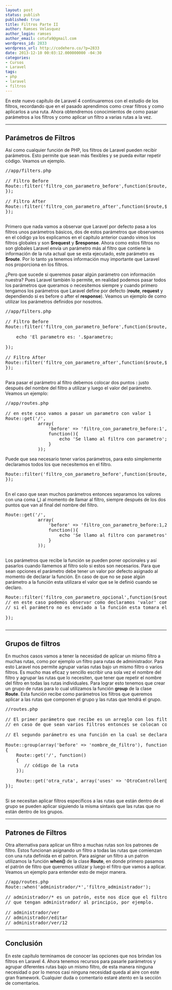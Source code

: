 ```yaml
---
layout: post
status: publish
published: true
title: Filtros Parte II
author: Ramses Velasquez
author_login: ramses
author_email: cotufa9@gmail.com
wordpress_id: 2833
wordpress_url: http://codehero.co/?p=2833
date: 2013-12-10 00:03:12.000000000 -04:30
categories:
- Cursos
- Laravel
tags:
- php
- laravel
- filtros
---
```

<p>En este nuevo capítulo de Laravel 4 continuaremos con el estudio de los filtros, recordando que en el pasado aprendimos como crear filtros y como aplicarlos a una ruta. Ahora obtendremos conocimientos de como pasar parámetros a los filtros y como aplicar un filtro a varias rutas a la vez.</p>

<hr />

<h2>Parámetros de Filtros</h2>

<p>Así como cualquier función de PHP, los filtros de Laravel pueden recibir parámetros. Esto permite que sean más flexibles y se pueda evitar repetir código. Veamos un ejemplo.</p>

<pre>//app/filters.php

// Filtro Before
Route::filter('filtro_con_parametro_before',function($route,$request){
});

// Filtro After
Route::filter('filtro_con_parametro_after',function($route,$request,$response){
});

</pre>

<p>Primero que nada vamos a observar que Laravel por defecto pasa a los filtros unos parámetros básicos, dos de estos parámetros que observamos en el código ya los explicamos en el capítulo anterior cuando vimos los filtros globales y son <strong>$request</strong> y <strong>$response</strong>. Ahora como estos filtros no son globales Laravel envía un parámetro más al filtro que contiene la información de la ruta actual que se esta ejecutado, este parámetro es <strong>$route</strong>. Por lo tanto ya tenemos información muy importante que Laravel nos proporciona en los filtros.</p>

<p>¿Pero que sucede si queremos pasar algún parámetro con información nuestra? Pues Laravel también lo permite, en realidad podemos pasar todos los parámetros que queramos o necesitemos siempre y cuando primero tengamos los parámetros que Laravel define por defecto (<strong>route</strong>, <strong>request</strong> y dependiendo si es before o after el <strong>response</strong>). Veamos un ejemplo de como utilizar los parámetros definidos por nosotros.</p>

<pre>//app/filters.php

// Filtro Before
Route::filter('filtro_con_parametro_before',function($route,$request,$parametro){

    echo 'El parametro es: '.$parametro;

});

// Filtro After
Route::filter('filtro_con_parametro_after',function($route,$request,$response, $parametro){
});

</pre>

<p>Para pasar el parámetro al filtro debemos colocar dos puntos <strong>:</strong> justo después del nombre del filtro a utilizar y luego el valor del parámetro. Veamos un ejemplo:</p>

<pre>//app/routes.php

// en este caso vamos a pasar un parametro con valor 1
Route::get('/',
            array( 
                'before' => 'filtro_con_parametro_before:1', 
                function(){
                    echo 'Se llamo al filtro con parametro'; 
                }
            ));
</pre>

<p>Puede que sea necesario tener varios parámetros, para esto simplemente declaramos todos los que necesitemos en el filtro.</p>

<pre>Route::filter('filtro_con_parametro_before',function($route,$request,$parametro1, $parametro2, $parametro3){
});

</pre>

<p>En el caso que sean muchos parámetros entonces separamos los valores con una coma (<strong>,</strong>) al momento de llamar al filtro, siempre después de los dos puntos que van al final del nombre del filtro.</p>

<pre>Route::get('/',
            array( 
                'before' => 'filtro_con_parametro_before:1,2,3', 
                function(){
                    echo 'Se llamo al filtro con parametros'; 
                }
            ));

</pre>

<p>Los parámetros que recibe la función se pueden poner opcionales y así pasarlos cuando llamemos al filtro solo si estos son necesarios. Para que sean opciones el parámetro debe tener un valor por defecto asignado al momento de declarar la función. En caso de que no se pase algún parámetro a la función esta utilizara el valor que se le definió cuando se declaro.</p>

<pre>Route::filter('filtro_con_parametro_opcional',function($route,$request,$parametro_obligatorio, $parametro_opcional = 'valor'){
// en este caso podemos observar como declaramos 'valor' como valor por defecto del parámetro
// si el parámetro no es enviado a la función esta tomara el valor por defecto

});

</pre>

<hr />

<h2>Grupos de filtros</h2>

<p>En muchos casos vamos a tener la necesidad de aplicar un mismo filtro a muchas rutas, como por ejemplo un filtro para rutas de administrador. Para esto Laravel nos permite agrupar varias rutas bajo un mismo filtro o varios filtros. Es mucho mas eficaz y sencillo escribir una sola vez el nombre del filtro y agrupar las rutas que lo necesiten, que tener que repetir el nombre del filtro en todas las rutas individuales. Para lograr esto tenemos que crear un grupo de rutas para lo cual utilizamos la función <strong>group</strong> de la clase <strong>Route</strong>. Esta función recibe como parámetros los filtros que queremos aplicar a las rutas que componen el grupo y las rutas que tendrá el grupo.</p>

<pre>//routes.php

// El primer parámetro que recibe es un arreglo con los filtros que se neceisten 
// en caso de que sean varios filtros entonces se colocan con un arreglo

// El segundo parámetro es una función en la cual se declaran las rutas de la misma manera que se declaran si no estuvieran en un grupo

Route::group(array('before' => 'nombre_de_filtro'), function()
{
    Route::get('/', function()
    {
       // código de la ruta
    });

    Route::get('otra_ruta', array('uses' => 'OtroController@otroMetodo'));
});

</pre>

<p>Si se necesitan aplicar filtros específicos a las rutas que están dentro de el grupo se pueden aplicar siguiendo la misma sintaxis que las rutas que no están dentro de los grupos.</p>

<hr />

<h2>Patrones de Filtros</h2>

<p>Otra alternativa para aplicar un filtro a muchas rutas son los patrones de filtro. Estos funcionan asignando un filtro a todas las rutas que comienzan con una ruta definida en el patron. Para asignar un filtro a un patron utilizamos la función <strong>when()</strong> de la clase <strong>Route</strong>, en donde primero pasamos el patrón de filtro que queremos utilizar y luego el filtro que vamos a aplicar. Veamos un ejemplo para entender esto de mejor manera.</p>

<pre>//app/routes.php
Route::when('administrador/*','filtro_administrador');

// administrador/* es un patrón, este nos dice que el filtro se aplique a todas las rutas 
// que tengan administrador/ al principio, por ejemplo. 

// administrador/ver
// administrador/editar
// administrador/ver/12
</pre>

<hr />

<h2>Conclusión</h2>

<p>En este capítulo terminamos de conocer las opciones que nos brindan los filtros en Laravel 4. Ahora tenemos recursos para pasarle parámetros y agrupar diferentes rutas bajo un mismo filtro, de esta manera ninguna necesidad o por lo menos casi ninguna necesidad queda al aire con este gran framework. Cualquier duda o comentario estaré atento en la sección de comentarios.</p>

